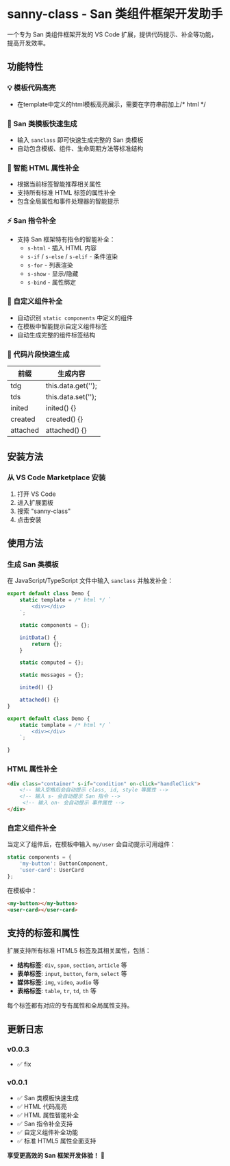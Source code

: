# sanny-class - San 类组件框架开发助手

一个专为 San 类组件框架开发的 VS Code 扩展，提供代码提示、补全等功能，提高开发效率。

## 功能特性

### 💡 模板代码高亮
- 在template中定义的html模板高亮展示，需要在字符串前加上/* html */

### 🚀 San 类模板快速生成
- 输入 `sanclass` 即可快速生成完整的 San 类模板
- 自动包含模板、组件、生命周期方法等标准结构

### 🎯 智能 HTML 属性补全
- 根据当前标签智能推荐相关属性
- 支持所有标准 HTML 标签的属性补全
- 包含全局属性和事件处理器的智能提示

### ⚡ San 指令补全
- 支持 San 框架特有指令的智能补全：
  - `s-html` - 插入 HTML 内容
  - `s-if` / `s-else` / `s-elif` - 条件渲染
  - `s-for` - 列表渲染
  - `s-show` - 显示/隐藏
  - `s-bind` - 属性绑定

### 🔗 自定义组件补全
- 自动识别 `static components` 中定义的组件
- 在模板中智能提示自定义组件标签
- 自动生成完整的组件标签结构

### 🚗 代码片段快速生成
| 前缀 | 生成内容 |
| ------ | ------ |
| tdg | this.data.get(''); |
| tds | this.data.set(''); |
| inited | inited() {} |
| created | created() {} |
| attached | attached() {} |

## 安装方法

### 从 VS Code Marketplace 安装
1. 打开 VS Code
2. 进入扩展面板 
3. 搜索 "sanny-class"
4. 点击安装

## 使用方法

### 生成 San 类模板
在 JavaScript/TypeScript 文件中输入 `sanclass` 并触发补全：

```javascript
export default class Demo {
    static template = /* html */ `
        <div></div>
    `;

    static components = {};

    initData() {
        return {};
    }

    static computed = {};

    static messages = {};

    inited() {}

    attached() {}
}
```



```javascript
export default class Demo {
    static template = /* html */ `
        <div></div>
    `;

}
```

### HTML 属性补全

```html
<div class="container" s-if="condition" on-click="handleClick">
    <!-- 输入空格后会自动提示 class, id, style 等属性 -->
    <!-- 输入 s- 会自动提示 San 指令 -->
     <!-- 输入 on- 会自动提示 事件属性 -->
</div>
```

### 自定义组件补全
当定义了组件后，在模板中输入 `my/user` 会自动提示可用组件：

```javascript
static components = {
    'my-button': ButtonComponent,
    'user-card': UserCard
};
```

在模板中：
```html
<my-button></my-button>
<user-card></user-card>
```

## 支持的标签和属性

扩展支持所有标准 HTML5 标签及其相关属性，包括：

- **结构标签**: `div`, `span`, `section`, `article` 等
- **表单标签**: `input`, `button`, `form`, `select` 等  
- **媒体标签**: `img`, `video`, `audio` 等
- **表格标签**: `table`, `tr`, `td`, `th` 等

每个标签都有对应的专有属性和全局属性支持。

## 更新日志

### v0.0.3
- ✅ fix

### v0.0.1
- ✅ San 类模板快速生成
- ✅ HTML 代码高亮
- ✅ HTML 属性智能补全  
- ✅ San 指令补全支持
- ✅ 自定义组件补全功能
- ✅ 标准 HTML5 属性全面支持


**享受更高效的 San 框架开发体验！** 🎉